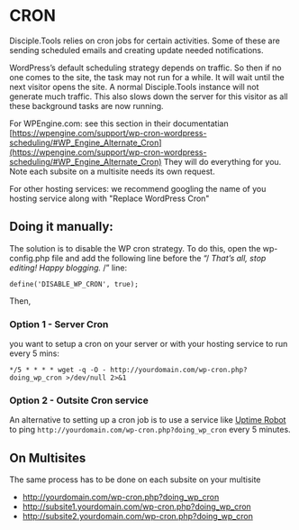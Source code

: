 # CRON

Disciple.Tools relies on cron jobs for certain activities. Some of these are sending scheduled emails and creating update needed notifications.

WordPress’s default scheduling strategy depends on traffic. So then if no one comes to the site, the task may not run for a while. It will wait until the next visitor opens the site. A normal Disciple.Tools instance will not generate much traffic. This also slows down the server for this visitor as all these background tasks are now running.


For WPEngine.com: see this section in their documentatian [https://wpengine.com/support/wp-cron-wordpress-scheduling/#WP_Engine_Alternate_Cron](https://wpengine.com/support/wp-cron-wordpress-scheduling/#WP_Engine_Alternate_Cron)
They will do everything for you. Note each subsite on a multisite needs its own request.

For other hosting services: we recommend googling the name of you hosting service along with "Replace WordPress Cron"

## Doing it manually:

The solution is to disable the WP cron strategy. To do this, open the wp-config.php file and add the following line before the “/ _That’s all, stop editing! Happy blogging._ /” line:

`define('DISABLE_WP_CRON', true);`

Then,

### Option 1 - Server Cron

you want to setup a cron on your server or with your hosting service to run every 5 mins:

`*/5 * * * * wget -q -O - http://yourdomain.com/wp-cron.php?doing_wp_cron >/dev/null 2>&1`


### Option 2 - Outsite Cron service

An alternative to setting up a cron job is to use a service like [Uptime Robot](https://uptimerobot.com/) to ping `http://yourdomain.com/wp-cron.php?doing_wp_cron` every 5 minutes.


## On Multisites
The same process has to be done on each subsite on your multisite
- http://yourdomain.com/wp-cron.php?doing_wp_cron
- http://subsite1.yourdomain.com/wp-cron.php?doing_wp_cron
- http://subsite2.yourdomain.com/wp-cron.php?doing_wp_cron
